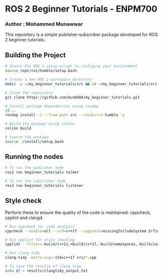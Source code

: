 # ROS 2 Beginner Tutorials - ENPM700
### Author : **Mohammed Munawwar**
This repository is a simple publisher-subscriber package developed for ROS 2 beginner tutorials.

## Building the Project

   ```bash
   # Source the ROS 2 setup script to configure your environment
   source /opt/ros/humble/setup.bash

   # Create a new ROS 2 workspace directory
   mkdir -p ~/my_beginner_tutorials/src && cd ~/my_beginner_tutorials/src

   # Clone the repository
   git clone https://github.com/mun0404/my_beginner_tutorials.git

   # Install package dependencies using rosdep
   cd ..
   rosdep install -i --from-path src --rosdistro humble -y

   # Build the package using colcon
   colcon build

   # Source the package
   source ./install/setup.bash
   ```

## Running the nodes

```bash
# To run the publisher node
ros2 run beginner_tutorials talker

# To run the subscriber node
ros2 run beginner_tutorials listener
```

## Style check

Perform these to ensure the quality of the code is maintained:
cppcheck, cpplint and clangd.

```bash
# Run cppcheck for code analysis
cppcheck --enable=all --std=c++17 --suppress=missingIncludeSystem $(find . -name "*.cpp" | grep -vE -e "^./build/") --check-config > results/cppcheck.txt

# Run cpplint for style checking
cpplint --filter=-build/c++11,+build/c++17,-build/namespaces,-build/include_order src/*.cpp > results/cpplint.txt

# Run clang tidy
clang-tidy -extra-arg=-std=c++17 src/*.cpp

# To save the results of clang tidy
echo $? > results/clangtidy_output.txt
```
